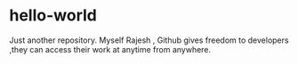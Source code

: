 # hello-world
Just another repository.
Myself Rajesh , Github gives freedom to developers ,they can access their work at anytime from anywhere.
